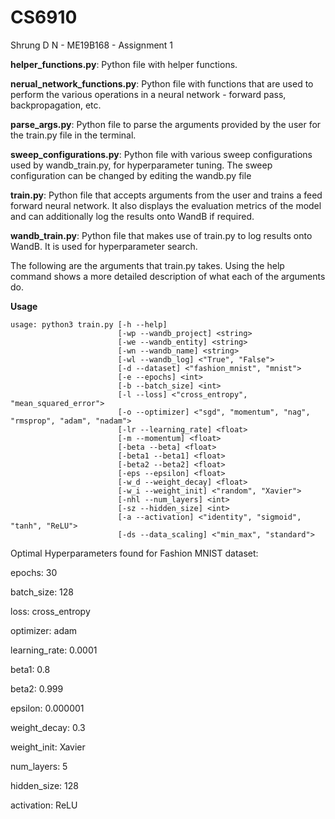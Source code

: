# CS6910
Shrung D N - ME19B168 - Assignment 1

**helper_functions.py**: 
Python file with helper functions.


**nerual_network_functions.py**:
Python file with functions that are used to perform the various operations in a neural network - forward pass, backpropagation, etc.


**parse_args.py**:
Python file to parse the arguments provided by the user for the train.py file in the terminal. 


**sweep_configurations.py**:
Python file with various sweep configurations used by wandb_train.py, for hyperparameter tuning. The sweep configuration can be changed by editing the wandb.py file


**train.py**:
Python file that accepts arguments from the user and trains a feed forward neural network. It also displays the evaluation metrics of the model and can additionally log the results onto WandB if required. 


**wandb_train.py**:
Python file that makes use of train.py to log results onto WandB. It is used for hyperparameter search. 


The following are the arguments that train.py takes. Using the help command shows a more detailed description of what each of the arguments do. 

**Usage**
```
usage: python3 train.py [-h --help] 
                        [-wp --wandb_project] <string>
                        [-we --wandb_entity] <string>
                        [-wn --wandb_name] <string>
                        [-wl --wandb_log] <"True", "False">
                        [-d --dataset] <"fashion_mnist", "mnist">
                        [-e --epochs] <int>
                        [-b --batch_size] <int>
                        [-l --loss] <"cross_entropy", "mean_squared_error">
                        [-o --optimizer] <"sgd", "momentum", "nag", "rmsprop", "adam", "nadam">
                        [-lr --learning_rate] <float>
                        [-m --momentum] <float>
                        [-beta --beta] <float>
                        [-beta1 --beta1] <float>
                        [-beta2 --beta2] <float>
                        [-eps --epsilon] <float>
                        [-w_d --weight_decay] <float>
                        [-w_i --weight_init] <"random", "Xavier">
                        [-nhl --num_layers] <int>
                        [-sz --hidden_size] <int>
                        [-a --activation] <"identity", "sigmoid", "tanh", "ReLU">
                        [-ds --data_scaling] <"min_max", "standard">       	
```

Optimal Hyperparameters found for Fashion MNIST dataset:

epochs: 30

batch_size: 128

loss: cross_entropy

optimizer: adam

learning_rate: 0.0001

beta1: 0.8

beta2: 0.999

epsilon: 0.000001

weight_decay: 0.3

weight_init: Xavier 

num_layers: 5

hidden_size: 128

activation: ReLU